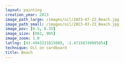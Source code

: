 ```yaml
---
layout: painting
creation_year: 2023
image_path_large: /images/oil/2023-07-23_Beach.jpg
image_path_small: /images/oil/2023-07-23_Beach.jpg
image_pov: [0.5, 0.35]
image_size: [962, 905]
image_zoom: 1.0
latlng: [43.4943331015009, -1.47158749985854]
technique: Oil on cardboard
title: Beach
---
```

